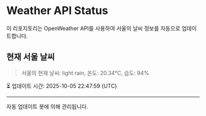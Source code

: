 
# Weather API Status

이 리포지토리는 OpenWeather API를 사용하여 서울의 날씨 정보를 자동으로 업데이트합니다.

## 현재 서울 날씨
> 서울의 현재 날씨: light rain, 온도: 20.34°C, 습도: 94%

⏳ 업데이트 시간: 2025-10-05 22:47:59 (UTC)

---
자동 업데이트 봇에 의해 관리됩니다.
